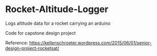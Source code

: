 # Rocket-Altitude-Logger
Logs altitude data for a rocket carrying an arduino

Code for capstone design project

Reference: https://kellenschroeter.wordpress.com/2015/06/01/senior-design-project-rocketsat/
